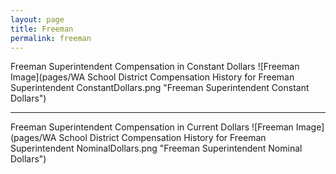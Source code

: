 ```yaml
---
layout: page
title: Freeman
permalink: freeman
---
```



Freeman Superintendent Compensation in Constant Dollars
![Freeman Image](pages/WA School District Compensation History for Freeman Superintendent ConstantDollars.png "Freeman Superintendent Constant Dollars")
___

Freeman Superintendent Compensation in Current Dollars
![Freeman Image](pages/WA School District Compensation History for Freeman Superintendent NominalDollars.png "Freeman Superintendent Nominal Dollars")